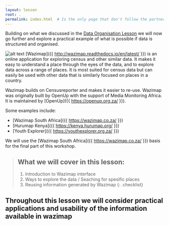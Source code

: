 ```yaml
---
layout: lesson
root: .
permalink: index.html  # Is the only page that don't follow the partner /:path/index.html
---
```


Building on what we discussed in the [Data Organisation Lesson]({{https://zjsteyn.github.io/we-Deliver/}}) we will now go further and explore a practical example of what is possible if data is structured and organised.

![alt text](https://wazimap.co.za/static/img/wazi-logo.png)   [Wazimap]({{ http://wazimap.readthedocs.io/en/latest/ }}) is an online application for exploring census and other similar data. It makes it easy to understand a place through the eyes of the data, and to explore data across a range of places. It is most suited for census data but can easily be used with other data that is similarly focused on places in a country.

Wazimap builds on Censusreporter and makes it easier to re-use. Wazimap was originally built by OpenUp with the support of Media Monitoring Africa. It is maintained by  [OpenUp]({{ https://openup.org.za/ }}).

Some examples include:
- [Wazimap South Africa]({{ https://wazimap.co.za/ }})
- [Hurumap Kenya]({{ https://kenya.hurumap.org/ }})
- [Youth Explorer]({{ https://youthexplorer.org.za/ }})

We will use the [Wazimap South Africa]({{ https://wazimap.co.za/ }}) basis for the final part of this workshop.



> ## What we will cover in this lesson:
>
> 1.  Introduction to Wazimap interface
> 2.  Ways to explore the data / Seaching for spesific places 
> 3.  Reusing information generated by Wazimap
{: .checklist}

## Throughout this lesson we will consider practical applications and usability of the information available in wazimap

